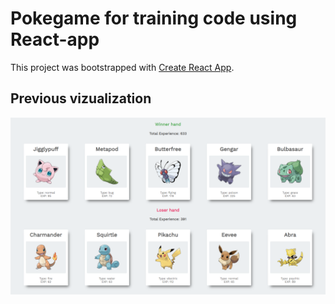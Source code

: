 # Pokegame for training code using React-app

This project was bootstrapped with [Create React App](https://github.com/facebook/create-react-app).

## Previous vizualization

![Pokegame](public\gameImage.PNG)
